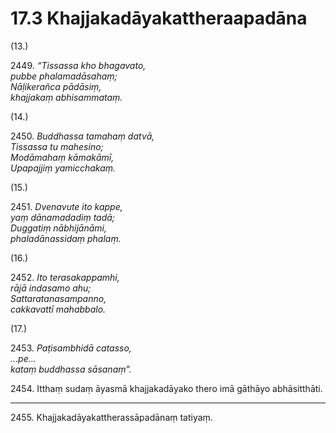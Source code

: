 # 17.3 Khajjakadāyakattheraapadāna

(13.)

2449\. _“Tissassa kho bhagavato,_  
_pubbe phalamadāsahaṃ;_  
_Nāḷikerañca pādāsiṃ,_  
_khajjakaṃ abhisammataṃ._  

(14.)

2450\. _Buddhassa tamahaṃ datvā,_  
_Tissassa tu mahesino;_  
_Modāmahaṃ kāmakāmī,_  
_Upapajjiṃ yamicchakaṃ._  

(15.)

2451\. _Dvenavute ito kappe,_  
_yaṃ dānamadadiṃ tadā;_  
_Duggatiṃ nābhijānāmi,_  
_phaladānassidaṃ phalaṃ._  

(16.)

2452\. _Ito terasakappamhi,_  
_rājā indasamo ahu;_  
_Sattaratanasampanno,_  
_cakkavattī mahabbalo._  

(17.)

2453\. _Paṭisambhidā catasso,_  
_…pe…_  
_kataṃ buddhassa sāsanaṃ”._  

2454\. Itthaṃ sudaṃ āyasmā khajjakadāyako thero imā gāthāyo abhāsitthāti.

---

2455\. Khajjakadāyakattherassāpadānaṃ tatiyaṃ.
